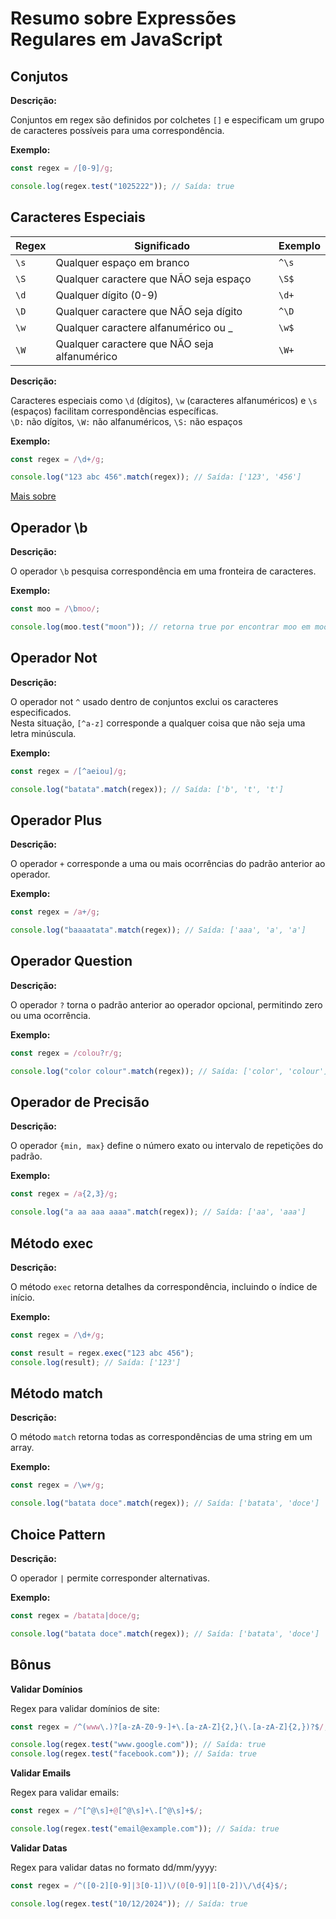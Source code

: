 # Resumo sobre Expressões Regulares em JavaScript

## Conjutos

**Descrição:**

Conjuntos em regex são definidos por colchetes `[]` e especificam um grupo de caracteres possíveis para uma correspondência.

**Exemplo:**

```javascript
const regex = /[0-9]/g;

console.log(regex.test("1025222")); // Saída: true
```

## Caracteres Especiais

| Regex | Significado                                  | Exemplo |
| ----- | -------------------------------------------- | ------- |
| `\s`  | Qualquer espaço em branco                    | `^\s`   |
| `\S`  | Qualquer caractere que NÃO seja espaço       | `\S$`   |
| `\d`  | Qualquer dígito (0-9)                        | `\d+`   |
| `\D`  | Qualquer caractere que NÃO seja dígito       | `^\D`   |
| `\w`  | Qualquer caractere alfanumérico ou \_        | `\w$`   |
| `\W`  | Qualquer caractere que NÃO seja alfanumérico | `\W+`   |

**Descrição:**

Caracteres especiais como `\d` (dígitos), `\w` (caracteres alfanuméricos) e `\s` (espaços) facilitam
correspondências específicas.<br>
`\D:` não dígitos, `\W:` não alfanuméricos, `\S:` não espaços

**Exemplo:**

```javascript
const regex = /\d+/g;

console.log("123 abc 456".match(regex)); // Saída: ['123', '456']
```

<a href="https://developer.mozilla.org/pt-BR/docs/Web/JavaScript/Guide/Regular_expressions">Mais sobre</a>

## Operador \b

**Descrição:**

O operador `\b` pesquisa correspondência em uma fronteira de caracteres.

**Exemplo:**

```javascript
const moo = /\bmoo/;

console.log(moo.test("moon")); // retorna true por encontrar moo em moon
```

## Operador Not

**Descrição:**

O operador not `^` usado dentro de conjuntos exclui os caracteres especificados.<br>
Nesta situação, `[^a-z]` corresponde a qualquer coisa que não seja uma letra minúscula.

**Exemplo:**

```javascript
const regex = /[^aeiou]/g;

console.log("batata".match(regex)); // Saída: ['b', 't', 't']
```

## Operador Plus

**Descrição:**

O operador `+` corresponde a uma ou mais ocorrências do padrão anterior ao operador.

**Exemplo:**

```javascript
const regex = /a+/g;

console.log("baaaatata".match(regex)); // Saída: ['aaa', 'a', 'a']
```

## Operador Question

**Descrição:**

O operador `?` torna o padrão anterior ao operador opcional, permitindo zero ou uma ocorrência.

**Exemplo:**

```javascript
const regex = /colou?r/g;

console.log("color colour".match(regex)); // Saída: ['color', 'colour']
```

## Operador de Precisão

**Descrição:**

O operador `{min, max}` define o número exato ou intervalo de repetições do padrão.

**Exemplo:**

```javascript
const regex = /a{2,3}/g;

console.log("a aa aaa aaaa".match(regex)); // Saída: ['aa', 'aaa']
```

## Método exec

**Descrição:**

O método `exec` retorna detalhes da correspondência, incluindo o índice de início.

**Exemplo:**

```javascript
const regex = /\d+/g;

const result = regex.exec("123 abc 456");
console.log(result); // Saída: ['123']
```

## Método match

**Descrição:**

O método `match` retorna todas as correspondências de uma string em um array.

**Exemplo:**

```javascript
const regex = /\w+/g;

console.log("batata doce".match(regex)); // Saída: ['batata', 'doce']
```

## Choice Pattern

**Descrição:**

O operador `|` permite corresponder alternativas.

**Exemplo:**

```javascript
const regex = /batata|doce/g;

console.log("batata doce".match(regex)); // Saída: ['batata', 'doce']
```

## Bônus

**Validar Domínios**

Regex para validar domínios de site:

```javascript
const regex = /^(www\.)?[a-zA-Z0-9-]+\.[a-zA-Z]{2,}(\.[a-zA-Z]{2,})?$/;

console.log(regex.test("www.google.com")); // Saída: true
console.log(regex.test("facebook.com")); // Saída: true
```

**Validar Emails**

Regex para validar emails:

```javascript
const regex = /^[^@\s]+@[^@\s]+\.[^@\s]+$/;

console.log(regex.test("email@example.com")); // Saída: true
```

**Validar Datas**

Regex para validar datas no formato dd/mm/yyyy:

```javascript
const regex = /^([0-2][0-9]|3[0-1])\/(0[0-9]|1[0-2])\/\d{4}$/;

console.log(regex.test("10/12/2024")); // Saída: true
```
